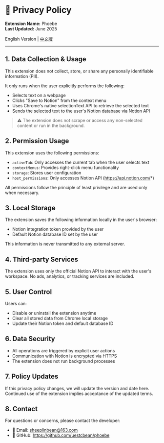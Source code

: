 # 📄 Privacy Policy

**Extension Name:** Phoebe  
**Last Updated:** June 2025

English Version | [中文版](pp.md)

---

## 1. Data Collection & Usage

This extension does not collect, store, or share any personally identifiable information (PII).

It only runs when the user explicitly performs the following:

- Selects text on a webpage
- Clicks "Save to Notion" from the context menu
- Uses Chrome's native selectionText API to retrieve the selected text
- Sends the selected text to the user's Notion database via Notion API

> ⚠️ The extension does not scrape or access any non-selected content or run in the background.

## 2. Permission Usage

This extension uses the following permissions:

- `activeTab`: Only accesses the current tab when the user selects text
- `contextMenus`: Provides right-click menu functionality
- `storage`: Stores user configuration
- `host_permissions`: Only accesses Notion API (https://api.notion.com/*)

All permissions follow the principle of least privilege and are used only when necessary.

## 3. Local Storage

The extension saves the following information locally in the user's browser:

- Notion integration token provided by the user
- Default Notion database ID set by the user

This information is never transmitted to any external server.

## 4. Third-party Services

The extension uses only the official Notion API to interact with the user's workspace. No ads, analytics, or tracking services are included.

## 5. User Control

Users can:

- Disable or uninstall the extension anytime
- Clear all stored data from Chrome local storage
- Update their Notion token and default database ID

## 6. Data Security

- All operations are triggered by explicit user actions
- Communication with Notion is encrypted via HTTPS
- The extension does not run background processes

## 7. Policy Updates

If this privacy policy changes, we will update the version and date here. Continued use of the extension implies acceptance of the updated terms.

## 8. Contact

For questions or concerns, please contact the developer:

- 📧 Email: sheeplinbean@163.com
- 📂 GitHub: https://github.com/uestcbean/phoebe